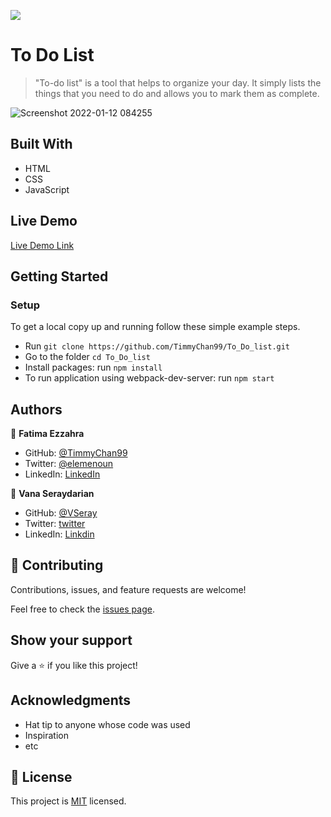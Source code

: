 ![](https://img.shields.io/badge/Microverse-blueviolet)

# To Do List

> "To-do list" is a tool that helps to organize your day. It simply lists the things that you need to do and allows you to mark them as complete.

![Screenshot 2022-01-12 084255](https://user-images.githubusercontent.com/92228303/149084748-b64d723c-2910-407b-a920-cc36dc9eab0b.png)


## Built With

- HTML
- CSS
- JavaScript

## Live Demo

[Live Demo Link](https://timmychan99.github.io/To_Do_list/)


## Getting Started

### Setup
To get a local copy up and running follow these simple example steps.

- Run `git clone https://github.com/TimmyChan99/To_Do_list.git`
- Go to the folder `cd To_Do_list`
- Install packages: run `npm install`
- To run application using webpack-dev-server: run `npm start`


## Authors

👤 **Fatima Ezzahra**

- GitHub: [@TimmyChan99](https://github.com/TimmyChan99)
- Twitter: [@elemenoun](https://twitter.com/elemenoun)
- LinkedIn: [LinkedIn](https://www.linkedin.com/in/fatima-ezzahra-elemenoun-020841225/)

👤 **Vana Seraydarian**

- GitHub: [@VSeray](https://github.com/VSeray)
- Twitter: [twitter](https://twitter.com/home)
- LinkedIn: [Linkdin](https://www.linkedin.com/in/vana-seraydarian-936687191/?lipi=urn%3Ali%3Apage%3Ad_flagship3_feed%3BNyso4dw6Tz6UBL%2Fqkjvtvw%3D%3D)


## 🤝 Contributing

Contributions, issues, and feature requests are welcome!

Feel free to check the [issues page](../../issues/).

## Show your support

Give a ⭐️ if you like this project!

## Acknowledgments

- Hat tip to anyone whose code was used
- Inspiration
- etc

## 📝 License

This project is [MIT](./MIT.md) licensed.
